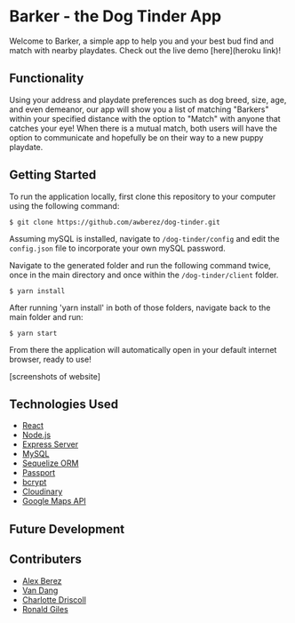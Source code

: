 # Barker - the Dog Tinder App

Welcome to Barker, a simple app to help you and your best bud find and match with nearby playdates. Check out the live demo [here](heroku link)!

## Functionality

Using your address and playdate preferences such as dog breed, size, age, and even demeanor, our app will show you a list of matching "Barkers" within your specified distance with the option to "Match" with anyone that catches your eye! When there is a mutual match, both users will have the option to communicate and hopefully be on their way to a new puppy playdate.

## Getting Started

To run the application locally, first clone this repository to your computer using the following command:

```
$ git clone https://github.com/awberez/dog-tinder.git
```

Assuming mySQL is installed, navigate to `/dog-tinder/config` and edit the `config.json` file to incorporate your own mySQL password.

Navigate to the generated folder and run the following command twice, once in the main directory and once within the `/dog-tinder/client` folder.

```
$ yarn install
```

After running 'yarn install' in both of those folders, navigate back to the main folder and run:

```
$ yarn start
```

From there the application will automatically open in your default internet browser, ready to use!

[screenshots of website]

## Technologies Used
- [React](https://reactjs.org/)
- [Node.js](https://nodejs.org/en/)
- [Express Server](https://www.npmjs.com/package/express)
- [MySQL](https://www.mysql.com/)
- [Sequelize ORM](http://sequelizejs.com/)
- [Passport](http://www.passportjs.org/)
- [bcrypt](https://www.npmjs.com/package/bcrypt)
- [Cloudinary](https://cloudinary.com/)
- [Google Maps API](https://developers.google.com/maps/)

## Future Development

## Contributers
- [Alex Berez](https://github.com/awberez)
- [Van Dang](https://github.com/honeyvan)
- [Charlotte Driscoll](https://github.com/Cdriscoll621)
- [Ronald Giles](https://github.com/rtgiles)
